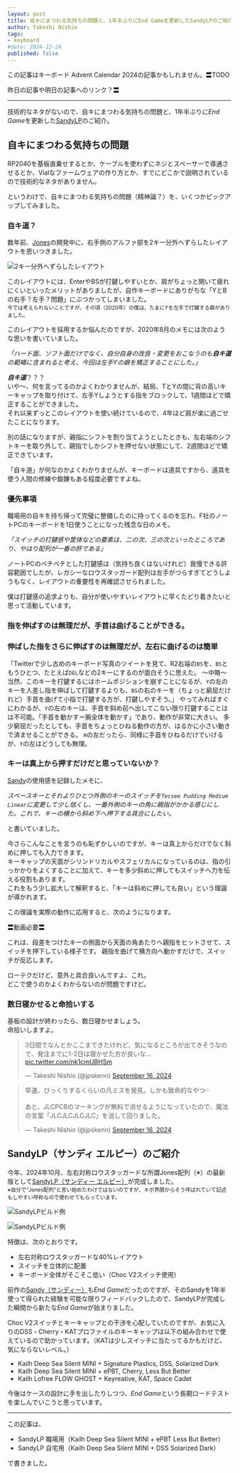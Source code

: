 ```yaml
---
layout: post
title: 自キにまつわる気持ちの問題と、1年半ぶりにEnd Gameを更新したSandyLPのご紹介
author: Takeshi Nishio
tags:
- keyboard
#date: 2024-12-24
published: false
---
```


この記事はキーボード Advent Calendar 2024の記事かもしれません。〓TODO

昨日の記事や明日の記事へのリンク？〓

---

技術的なネタがないので、自キにまつわる気持ちの問題と、1年半ぶりに*End Game*を更新した[SandyLP](https://github.com/jpskenn/SandyLP)のご紹介。

## 自キにまつわる気持ちの問題

RP2040を基板直乗せするとか、ケーブルを使わずにネジとスペーサーで導通させるとか、Vialなファームウェアの作り方とか、すでにどこかで説明されているので技術的なネタがありません。

というわけで、自キにまつわる気持ちの問題（精神論？）を、いくつかピックアップしてみました。

### 自キ道？

数年前、[Jones](https://github.com/jpskenn/Jones)の開発中に、右手側のアルファ部を2キー分外へずらしたレイアウトを思いつきました。

![2キー分外へずらしたレイアウト](../assets/2024-12-24/wide_layout.png)

このレイアウトには、EnterやBSが打鍵しやすいとか、肩がちょっと開いて疲れにくいといったメリットがありましたが、自作キーボードにありがちな「YとBの右手？左手？問題」にぶつかってしまいました。  
<small>今では考えられないことですが、その頃（2020年）の僕は、たまにYを左手で打鍵する癖がありました。</small>

このレイアウトを採用するか悩んだのですが、2020年8月のメモには次のような思いを書いていました。

*「ハード面、ソフト面だけでなく、自分自身の改良・変更をおこなうのも**自キ道**の範疇に含まれると考え、今回は左手Yの癖を矯正することにした。」*

***自キ道***？？？  
いや～、何を言ってるのかよくわかりませんが、結局、TとYの間に背の高いキーキャップを取り付けて、左手Yしようとする指をブロックして、1週間ほどで矯正することができました。  
それ以来ずっとこのレイアウトを使い続けているので、4年ほど肩が楽に過ごせたことになります。

別の話になりますが、親指にシフトを割り当てようとしたときも、左右端のシフトキーを取り外して、親指でしかシフトを押せない状態にして、2週間ほどで矯正できています。

「自キ道」が何なのかよくわかりませんが、キーボードは道具ですから、道具を使う人間の修練や鍛錬もある程度必要ですよね。  

### 優先事項

職場用の自キを持ち帰って完璧に整備したのに持ってくるのを忘れ、F社のノートPCのキーボードを1日使うことになった残念な日のメモ。

*「スイッチの打鍵感や筐体などの要素は、二の次、三の次といったところであり、やはり配列が一番の肝である」*

ノートPCのペチペチとした打鍵感は（気持ち良くはないけれど）我慢できる許容範囲でしたが、レガシーなロウスタッガード配列は左手がつらすぎてどうしようもなく、レイアウトの重要性を再確認させられました。  

僕は打鍵感の追求よりも、自分が使いやすいレイアウトに早くたどり着きたいと思って活動しています。

### 指を伸ばすのは無理だが、手首は曲げることができる。
### 伸ばした指をさらに伸ばすのは無理だが、左右に曲げるのは簡単

「Twitterで少し古めのキーボード写真のツイートを見て、R2右端の`BS`を、`BS`ともうひとつ、たとえば`DEL`などの2キーにするのが面白そうに思えた。
～中略～
当然、このキーを打鍵するにはホームポジションを崩すことになるが、`Y`の左のキーを人差し指を伸ばして打鍵するよりも、`BS`の右のキーを（ちょっと窮屈だけれど）手首を曲げて小指で打鍵する方が、打鍵しやすそう。」
やってみればすぐにわかるが、`Y`の左のキーは、手首を斜め前へ出してこない限り打鍵することはは不可能。「手首を動かす＝腕全体を動かす」であり、動作が非常に大きい。
多少窮屈だったとしても、手首をちょっとひねる動作の方が、はるかに小さい動きで済ませることができる。
`H`の左だったら、同様に手首をひねるだけでいけるが、`Y`の左はどうしても無理。

### キーは真上から押すだけだと思っていないか？

[Sandy](https://github.com/jpskenn/sandy)の使用感を記録したメモに、

*スペースキーとそれよりひとつ外側のキーのスイッチを`Tecsee Pudding Medium Linear`に変更して少し低くし、一番外側のキーの角に親指がかかる感じにした。これで、キーの横から斜め下へ押下する具合にしたい。*

と書いていました。

今さらこんなことを言うのも恥ずかしいのですが、キーは真上からだけでなく斜めに押しても入力できます。  
キーキャップの天面がシリンドリカルやスフェリカルになっているのは、指の引っかかりをよくすることに加えて、キーを多少斜めに押してもスイッチへ力を伝える役割もあります。  
これをもう少し拡大して解釈すると、「キーは斜めに押しても良い」という理論が導かれます。

この理論を実際の動作に応用すると、次のようになります。

〓動画必要〓

これは、段差をつけたキーの側面から天面の角あたりへ親指をヒットさせて、スイッチを押下している様子です。
親指を曲げて横方向へ動かすだけで、スイッチが反応します。

ローテクだけど、意外と具合良いんですよ、これ。  
どこで使うのかよくわからないのが問題ですけど。


### 数日寝かせると命拾いする

基板の設計が終わったら、数日寝かせましょう。  
命拾いしますよ。

<blockquote class="twitter-tweet"><p lang="ja" dir="ltr">3日間でなんとかここまできたけれど、気になるところが出てきそうなので、発注までに1-2日は寝かせた方が良いな… <a href="https://t.co/nk1cmUBHSm">pic.twitter.com/nk1cmUBHSm</a></p>&mdash; Takeshi Nishio (@jpskenn) <a href="https://twitter.com/jpskenn/status/1835572650216964400?ref_src=twsrc%5Etfw">September 16, 2024</a></blockquote> <script async src="https://platform.twitter.com/widgets.js" charset="utf-8"></script>

<blockquote class="twitter-tweet"><p lang="ja" dir="ltr">早速、びっくりするくらいの凡ミスを発見。しかも致命的なやつ💦<br><br>あと、JLCPCBのマーキングが無料で消せるようになっていたので、魔法の言葉「JLCJLCJLCJLC」を消して回りました。</p>&mdash; Takeshi Nishio (@jpskenn) <a href="https://twitter.com/jpskenn/status/1835651215901983138?ref_src=twsrc%5Etfw">September 16, 2024</a></blockquote> <script async src="https://platform.twitter.com/widgets.js" charset="utf-8"></script>

## SandyLP（サンディ エルピー）のご紹介

今年、2024年10月、左右対称ロウスタッガードな所謂Jones配列（※）の最新版として[SandyLP（サンディー エルピー）](https://github.com/jpskenn/SandyLP)が完成しました。  
<small>※自分で”Jones配列”と言い始めたわけではないのですが、キボ界隈からそう呼ばれていて記述もしやすい呼称なので使わせてもらっています。</small>

![SandyLPビルド例](../assets/2024-12-24/DSC_8161.jpeg)

![SandyLPビルド例](../assets/2024-12-24/DSCF5294.jpeg)

特徴は、次のとおりです。

- 左右対称ロウスタッガードな40%レイアウト
- スイッチを立体的に配置
- キーボード全体がそこそこ低い（Choc V2スイッチ使用）

前作の[Sandy（サンディー）](https://github.com/jpskenn/Sandy)も*End Game*だったのですが、そのSandyを1年半使って得られた経験を可能な限りフィードバックしたので、SandyLPが完成した瞬間から新たな*End Game*が始まりました。  

Choc V2スイッチとキーキャップとの干渉を心配していたのですが、お気に入りのDSS・Cherry・KATプロファイルのキーキャップは以下の組み合わせで使えているので助かっています。（KATは少しスイッチに当たってるかもだけど、気にならないレベル。）  

- Kailh Deep Sea Silent MINI + Signature Plastics, DSS, Solarized Dark
- Kailh Deep Sea Silent MINI + ePBT, Cherry, Less But Better
- Kailh Lofree FLOW GHOST + Keyreative, KAT, Space Cadet

今後はケースの設計に手を出したりしつつ、*End Game*という長期ロードテストを楽しんでいこうと思っています。

---
この記事は、

- SandyLP 職場用（Kailh Deep Sea Silent MINI + ePBT Less But Better）
- SandyLP 自宅用（Kailh Deep Sea Silent MINI + DSS Solarized Dark）

で書きました。
